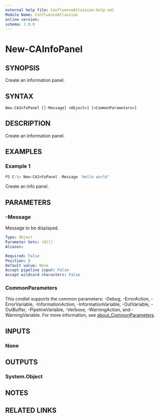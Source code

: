 ```yaml
---
external help file: ConfluenceAtlassian-help.xml
Module Name: ConfluenceAtlassian
online version:
schema: 2.0.0
---
```


# New-CAInfoPanel

## SYNOPSIS
Create an information panel.

## SYNTAX

```
New-CAInfoPanel [[-Message] <Object>] [<CommonParameters>]
```

## DESCRIPTION
Create an information panel.

## EXAMPLES

### Example 1
```powershell
PS C:\> New-CAInfoPanel -Message 'Hello world' 
```

Create an info panel.

## PARAMETERS

### -Message
Message to be displayed. 

```yaml
Type: Object
Parameter Sets: (All)
Aliases:

Required: False
Position: 0
Default value: None
Accept pipeline input: False
Accept wildcard characters: False
```

### CommonParameters
This cmdlet supports the common parameters: -Debug, -ErrorAction, -ErrorVariable, -InformationAction, -InformationVariable, -OutVariable, -OutBuffer, -PipelineVariable, -Verbose, -WarningAction, and -WarningVariable. For more information, see [about_CommonParameters](http://go.microsoft.com/fwlink/?LinkID=113216).

## INPUTS

### None

## OUTPUTS

### System.Object
## NOTES

## RELATED LINKS
